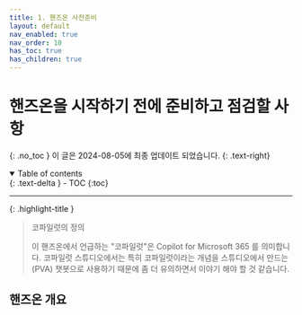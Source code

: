 ```yaml
---
title: 1. 핸즈온 사전준비
layout: default
nav_enabled: true
nav_order: 10
has_toc: true
has_children: true
---
```


# 핸즈온을 시작하기 전에 준비하고 점검할 사항
{: .no_toc }
이 글은 2024-08-05에 최종 업데이트 되었습니다.
{: .text-right}

<details open markdown="block"> 
  <summary>
    Table of contents
  </summary>
  {: .text-delta }
- TOC
{:toc}
</details>

---

{: .highlight-title }
> 코파일럿의 정의
>
> 이 핸즈온에서 언급하는 "코파일럿"은 Copilot for Microsoft 365 를 의미합니다.
> 코파일럿 스튜디오에서는 특히 코파일럿이라는 개념을 스튜디오에서 만드는 (PVA) 챗봇으로 사용하기 때문에 좀 더 유의하면서 이야기 해야 할 것 같습니다.

## 핸즈온 개요






